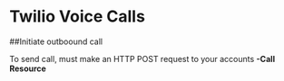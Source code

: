 # Twilio Voice Calls

##Initiate outboound call

To send call, must make an HTTP POST request to your accounts **-Call Resource**
